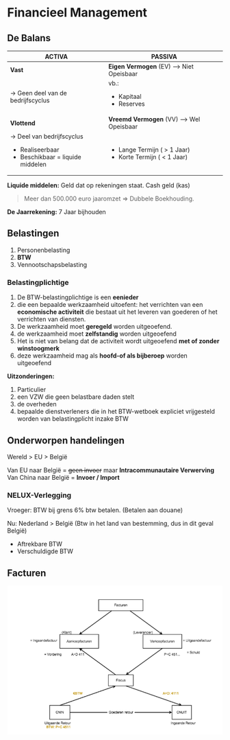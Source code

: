 # Financieel Management

## De Balans

| ACTIVA | PASSIVA |
| -------| ------- |
| **Vast** | **Eigen Vermogen** (EV) --> Niet Opeisbaar |
| -> Geen deel van de bedrijfscyclus | vb.: <ul><li>Kapitaal</li><li>Reserves</li></ul> |
| **Vlottend** | **Vreemd Vermogen** (VV) --> Wel Opeisbaar |
| -> Deel van bedrijfscyclus <ul><li>Realiseerbaar</li><li>Beschikbaar = liquide middelen</li></ul> | <ul><li>Lange Termijn ( > 1 Jaar)</li><li>Korte Termijn ( < 1 Jaar)</li></ul> |


**Liquide middelen:** Geld dat op rekeningen staat. Cash geld (kas)

> Meer dan 500.000 euro jaaromzet => Dubbele Boekhouding.

**De Jaarrekening:** 7 Jaar bijhouden


## Belastingen

1. Personenbelasting
2. **BTW**
3. Vennootschapsbelasting

### Belastingplichtige

1. De BTW-belastingplichtige is een **eenieder**
2. die een bepaalde werkzaamheid uitoefent: het verrichten van een **economische activiteit** die bestaat uit het leveren van goederen of het verrichten van diensten.
3. De werkzaamheid moet **geregeld** worden uitgeoefend.
4. de werkzaamheid moet **zelfstandig** worden uitgeoefend
5. Het is niet van belang dat de activiteit wordt uitgeoefend **met of zonder winstoogmerk**
6. deze werkzaamheid mag als **hoofd-of als bijberoep** worden uitgeoefend

**Uitzonderingen:**

1. Particulier
2. een VZW die geen belastbare daden stelt
3. de overheden
4. bepaalde dienstverleners die in het BTW-wetboek expliciet vrijgesteld worden van belastingplicht inzake BTW


## Onderworpen handelingen

Wereld > EU > België

Van EU naar België = ~~geen invoer~~ maar **Intracommunautaire Verwerving**
Van China naar België = **Invoer / Import**

### NELUX-Verlegging

Vroeger: BTW bij grens 6% btw betalen. (Betalen aan douane)

Nu: Nederland > België (Btw in het land van bestemming, dus in dit geval België)

* Aftrekbare BTW
* Verschuldigde BTW

## Facturen

![](/afbeeldingen/1ste-jaar/semester-II/Financieel-Management/facturen.png)